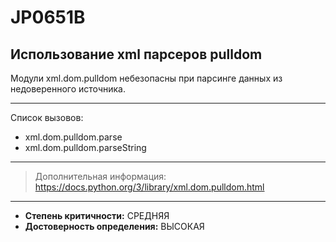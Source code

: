 # JP0651B
## Использование xml парсеров pulldom
Модули xml.dom.pulldom небезопасны при парсинге данных из недоверенного источника.


---
Список вызовов:

* xml.dom.pulldom.parse
* xml.dom.pulldom.parseString

---
> Дополнительная информация:
> <https://docs.python.org/3/library/xml.dom.pulldom.html>
---
* __Степень критичности:__ СРЕДНЯЯ
* __Достоверность определения:__ ВЫСОКАЯ

